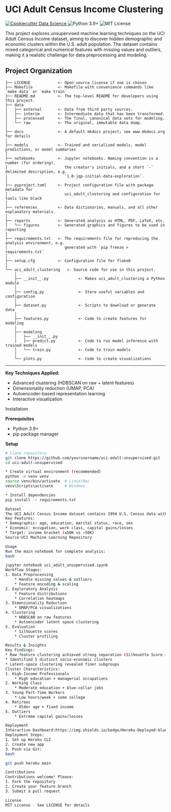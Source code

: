 # UCI Adult Census Income Clustering

<a target="_blank" href="https://cookiecutter-data-science.drivendata.org/">
    <img src="https://img.shields.io/badge/CCDS-Project%20template-328F97?logo=cookiecutter" alt="Cookiecutter Data Science"/>
</a>
<img src="https://img.shields.io/badge/python-3.9%2B-blue" alt="Python 3.9+">
<img src="https://img.shields.io/badge/license-MIT-green" alt="MIT License">

This project explores unsupervised machine learning techniques on the UCI Adult Census Income dataset, aiming to discover hidden demographic and economic clusters within the U.S. adult population. The dataset contains mixed categorical and numerical features with missing values and outliers, making it a realistic challenge for data preprocessing and modeling.

## Project Organization

```
├── LICENSE            <- Open-source license if one is chosen
├── Makefile           <- Makefile with convenience commands like `make data` or `make train`
├── README.md          <- The top-level README for developers using this project.
├── data
│   ├── external       <- Data from third party sources.
│   ├── interim        <- Intermediate data that has been transformed.
│   ├── processed      <- The final, canonical data sets for modeling.
│   └── raw            <- The original, immutable data dump.
│
├── docs               <- A default mkdocs project; see www.mkdocs.org for details
│
├── models             <- Trained and serialized models, model predictions, or model summaries
│
├── notebooks          <- Jupyter notebooks. Naming convention is a number (for ordering),
│                         the creator's initials, and a short `-` delimited description, e.g.
│                         `1.0-jqp-initial-data-exploration`.
│
├── pyproject.toml     <- Project configuration file with package metadata for 
│                         uci_adult_clustering and configuration for tools like black
│
├── references         <- Data dictionaries, manuals, and all other explanatory materials.
│
├── reports            <- Generated analysis as HTML, PDF, LaTeX, etc.
│   └── figures        <- Generated graphics and figures to be used in reporting
│
├── requirements.txt   <- The requirements file for reproducing the analysis environment, e.g.
│                         generated with `pip freeze > requirements.txt`
│
├── setup.cfg          <- Configuration file for flake8
│
└── uci_adult_clustering   <- Source code for use in this project.
    │
    ├── __init__.py             <- Makes uci_adult_clustering a Python module
    │
    ├── config.py               <- Store useful variables and configuration
    │
    ├── dataset.py              <- Scripts to download or generate data
    │
    ├── features.py             <- Code to create features for modeling
    │
    ├── modeling                
    │   ├── __init__.py 
    │   ├── predict.py          <- Code to run model inference with trained models          
    │   └── train.py            <- Code to train models
    │
    └── plots.py                <- Code to create visualizations
```

--------

**Key Techniques Applied:**
- Advanced clustering (HDBSCAN on raw + latent features)
- Dimensionality reduction (UMAP, PCA)
- Autoencoder-based representation learning
- Interactive visualization

Installation

**Prerequisites**
- Python 3.9+
- pip package manager

**Setup**
```bash
# Clone repository
git clone https://github.com/yourusername/uci-adult-unsupervised.git
cd uci-adult-unsupervised

* Create virtual environment (recommended)
python -m venv venv
source venv/bin/activate  # Linux/Mac
venv\Scripts\activate     # Windows

* Install dependencies
pip install -r requirements.txt

Dataset
The UCI Adult Census Income dataset contains 1994 U.S. Census data with:
Key Features:
* Demographic: age, education, marital status, race, sex
* Economic: occupation, work class, capital gains/losses
* Target: income bracket (≤50K vs >50K)
Source:UCI Machine Learning Repository

Usage
Run the main notebook for complete analysis:
bash

jupyter notebook uci_adult_unsupervised.ipynb
Workflow Stages:
1. Data Preprocessing
    * Handle missing values & outliers
    * Feature encoding & scaling
2. Exploratory Analysis
    * Feature distributions
    * Correlation heatmaps
3. Dimensionality Reduction
    * UMAP/PCA visualizations
4. Clustering
    * HDBSCAN on raw features
    * Autoencoder latent space clustering
5. Evaluation
    * Silhouette scores
    * Cluster profiling

Results & Insights
Key Findings:
* Raw feature clustering achieved strong separation (Silhouette Score ~0.915)
* Identified 5 distinct socio-economic clusters
* Latent-space clustering revealed finer subgroups
Cluster Characteristics:
1. High-Income Professionals
    * High education + managerial occupations
2. Working Class
    * Moderate education + blue-collar jobs
3. Young Part-Time Workers
    * Low hours/week + some college
4. Retirees
    * Older age + fixed income
5. Outliers
    * Extreme capital gains/losses

Deployment
Interactive Dashboard:https://img.shields.io/badge/Heroku-Deployed-blueviolet
Deployment Steps:
1. Set up Heroku CLI
2. Create new app
3. Push via Git:
bash

git push heroku main

Contributions
Contributions welcome! Please:
1. Fork the repository
2. Create your feature branch
3. Submit a pull request

License
MIT License - See LICENSE for details
